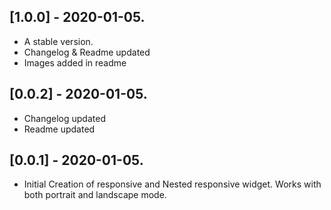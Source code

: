 ## [1.0.0] - 2020-01-05.

* A stable version.
* Changelog & Readme updated
* Images added in readme

## [0.0.2] - 2020-01-05.

* Changelog updated
* Readme updated

## [0.0.1] - 2020-01-05.

* Initial Creation of responsive and Nested responsive widget. Works with both portrait and landscape mode.

